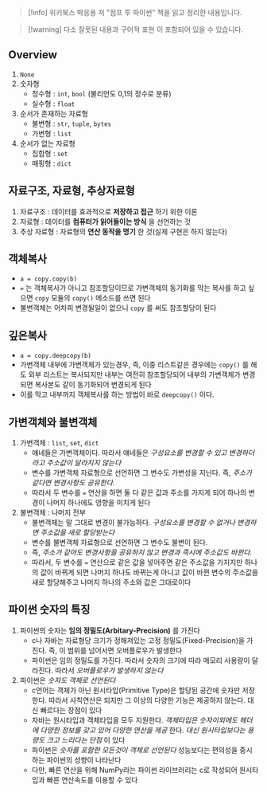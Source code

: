 > [!info] 위키북스 박응용 저 "점프 투 파이썬" 책을 읽고 정리한 내용입니다.

> [!warning] 다소 잘못된 내용과 구어적 표현 이 포함되어 있을 수 있습니다.

## Overview

1. `None`
2. 숫자형
	- 정수형 : `int`, `bool` (불리언도 0,1의 정수로 분류)
	- 실수형 : `float`
3. 순서가 존재하는 자료형
	- 불변형 : `str`, `tuple`, `bytes`
	- 가변형 : `list`
4. 순서가 없는 자료형
	- 집합형 : `set`
	- 매핑형 : `dict`

## 자료구조, 자료형, 추상자료형

1. 자료구조 : 데이터를 효과적으로 **저장하고 접근** 하기 위한 이론
2. 자료형 : 데이터를 **컴퓨터가 읽어들이는 방식** 을 선언하는 것
3. 추상 자료형 : 자료형의 **연산 동작을 명기** 한 것(실제 구현은 하지 않는다)

## 객체복사

- `a = copy.copy(b)`
- `=` 는 객체복사가 아니고 참조할당이므로 가변객체의 동기화를 막는 복사를 하고 싶으면 `copy` 모듈의 `copy()` 메소드를 쓰면 된다
- 불변객체는 어차피 변경될일이 없으니 `copy` 를 써도 참조할당이 된다

## 깊은복사

- `a = copy.deepcopy(b)`
- 가변객체 내부에 가변객체가 있는경우, 즉, 이중 리스트같은 경우에는 `copy()` 를 해도 외부 리스트는 복사되지만 내부는 여전히 참조할당되어 내부의 가변객체가 변경되면 복사본도 같이 동기화되어 변경되게 된다
- 이를 막고 내부까지 객체복사를 하는 방법이 바로 `deepcopy()` 이다.

## 가변객체와 불변객체

1. 가변객체 : `list`, `set`, `dict`
	- 얘네들은 가변객체이다. 따라서 얘네들은 *구성요소를 변경할 수 있고 변경하더라고 주소값이 달라지지 않는다*
	- 변수를 가변객체 자료형으로 선언하면 그 변수도 가변성을 지닌다. 즉, *주소가 같다면 변경사항도 공유한다.*
	- 따라서 두 변수를 `=` 연산을 하면 둘 다 같은 값과 주소를 가지게 되어 하나의 변경이 나머지 하나에도 영향을 미치게 된다
2. 불변객체 : 나머지 전부
	- 불변객체는 말 그대로 변경이 불가능하다. *구성요소를 변경할 수 없거나 변경하면 주소값을 새로 할당받는다*
	- 변수를 불변객체 자료형으로 선언하면 그 변수도 불변이 된다.
	- 즉, *주소가 같아도 변경사항을 공유하지 않고 변경과 즉시에 주소값도 바뀐다.*
	- 따라서, 두 변수를 `=` 연산으로 같은 값을 넣어주면 같은 주소값을 가지지만 하나의 값이 바뀌게 되면 나머지 하나도 바뀌는게 아니고 값이 바뀐 변수의 주소값을 새로 할당해주고 나머지 하나의 주소와 값은 그대로이다

## 파이썬 숫자의 특징

1. 파이썬의 숫자는 **임의 정밀도(Arbitary-Precision)** 를 가진다
	- c나 자바는 자료형당 크기가 정해져있는 고정 정밀도(Fixed-Precision)을 가진다. 즉, 이 범위를 넘어서면 오버플로우가 발생한다
	- 파이썬은 임의 정밀도를 가진다. 따라서 숫자의 크기에 따라 메모리 사용량이 달라진다. 따라서 *오버플로우가 발생하지 않는다*
2. 파이썬은 *숫자도 객체로 선언된다*
	- c언어는 객체가 아닌 원시타입(Primitive Type)은 할당된 공간에 숫자만 저장한다. 따라서 사칙연산은 되지만 그 이상의 다양한 기능은 제공하지 않는다. 대신 빠르다는 장점이 있다
	- 자바는 원시타입과 객체타입을 모두 지원한다. *객체타입은 숫자이외에도 헤더에 다양한 정보를 갖고 있어 다양한 연산을 제공* 한다. *대신 원시타입보다는 용량도 크고 느리다는 단점* 이 있다
	- 파이썬은 *숫자를 포함한 모든것이 객체로 선언된다* 성능보다는 편의성을 중시하는 파이썬의 성향이 나타난다
	- 다만, 빠른 연산을 위해 NumPy라는 파이썬 라이브러리는 c로 작성되어 원시타입과 빠른 연산속도를 이용할 수 있다